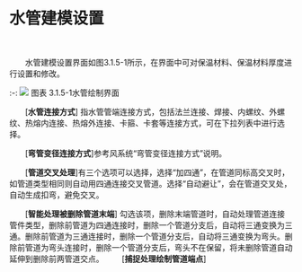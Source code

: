 

# 水管建模设置
<br/>

&emsp;&emsp;水管建模设置界面如图3.1.5-1所示，在界面中可对保温材料、保温材料厚度进行设置和修改。
<br/>

:-: ![](images/32.png)
图表 3.1.5-1水管绘制界面
<br/>

&emsp;&emsp;[**水管连接方式**] 指水管管端连接方式，包括法兰连接、焊接、内螺纹、外螺纹、热熔内连接、热熔外连接、卡箍、卡套等连接方式，可在下拉列表中进行选择。

&emsp;&emsp;[**弯管变径连接方式**]参考风系统“弯管变径连接方式”说明。

&emsp;&emsp;[**管道交叉处理**]有三个选项可以选择，选择“加四通”，在管道同标高交叉时，如管道类型相同则自动用四通连接交叉管道。选择“自动避让”，会在管道交叉处，自动生成扣弯，避免交叉。

&emsp;&emsp;[**智能处理被删除管道末端**] 勾选该项，删除末端管道时，自动处理管道连接管件类型，删除前管道为四通连接时，删除一个管道分支后，自动将三通变换为三通。删除前管道为三通连接时，删除一个管道分支后，自动将三通变换为弯头。删除前管道为弯头连接时，删除一个管道分支后，弯头不在保留，将未删除管道自动延伸到删除前两管道交点。
&emsp;&emsp;[**捕捉处理绘制管道端点**]